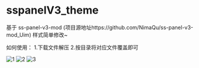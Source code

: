 # sspanelV3_theme



基于  ss-panel-v3-mod  (项目源地址https://github.com/NimaQu/ss-panel-v3-mod_Uim)
样式简单修改~

如何使用：
1.下载文件解压
2.按目录将对应文件覆盖即可

![1](https://github.com/lovemygoddess/panel_theme/blob/master/1.jpg)
![2](https://github.com/lovemygoddess/panel_theme/blob/master/2.jpg)
![3](https://github.com/lovemygoddess/panel_theme/blob/master/3.jpg)
